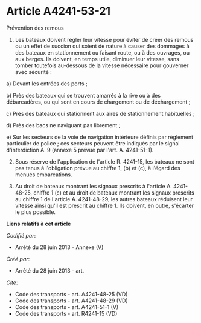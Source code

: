 # Article A4241-53-21

Prévention des remous 

1. Les bateaux doivent régler leur vitesse pour éviter de créer des remous ou un effet de succion qui soient de nature à
causer des dommages à des bateaux en stationnement ou faisant route, ou à des ouvrages, ou aux berges. Ils doivent, en temps
utile, diminuer leur vitesse, sans tomber toutefois au-dessous de la vitesse nécessaire pour gouverner avec sécurité : 

a) Devant les entrées des ports ; 

b) Près des bateaux qui se trouvent amarrés à la rive ou à des débarcadères, ou qui sont en cours de chargement ou de
déchargement ; 

c) Près des bateaux qui stationnent aux aires de stationnement habituelles ; 

d) Près des bacs ne naviguant pas librement ; 

e) Sur les secteurs de la voie de navigation intérieure définis par règlement particulier de police ; ces secteurs peuvent
être indiqués par le signal d'interdiction A. 9 (annexe 5 prévue par l'art. A. 4241-51-1). 

2. Sous réserve de l'application de l'article R. 4241-15, les bateaux ne sont pas tenus à l'obligation prévue au chiffre 1,
(b) et (c), à l'égard des menues embarcations. 

3. Au droit de bateaux montrant les signaux prescrits à l'article A. 4241-48-25, chiffre 1 (c) et au droit de bateaux
montrant les signaux prescrits au chiffre 1 de l'article A. 4241-48-29, les autres bateaux réduisent leur vitesse ainsi qu'il
est prescrit au chiffre 1. Ils doivent, en outre, s'écarter le plus possible.

**Liens relatifs à cet article**

_Codifié par_:

  - Arrêté du 28 juin 2013 -  Annexe (V)

_Créé par_:

  - Arrêté du 28 juin 2013 - art.

_Cite_:

  - Code des transports - art. A4241-48-25 (VD)
  - Code des transports - art. A4241-48-29 (VD)
  - Code des transports - art. A4241-51-1 (V)
  - Code des transports - art. R4241-15 (VD)
